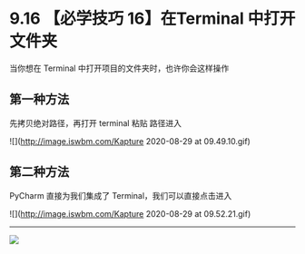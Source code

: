 # 9.16 【必学技巧 16】在Terminal 中打开文件夹



当你想在 Terminal 中打开项目的文件夹时，也许你会这样操作

## 第一种方法

先拷贝绝对路径，再打开 terminal 粘贴 路径进入

![](http://image.iswbm.com/Kapture 2020-08-29 at 09.49.10.gif)

## 第二种方法

PyCharm 直接为我们集成了 Terminal，我们可以直接点击进入

![](http://image.iswbm.com/Kapture 2020-08-29 at 09.52.21.gif)



---



![](https://open.weixin.qq.com/qr/code?username=idealyard)